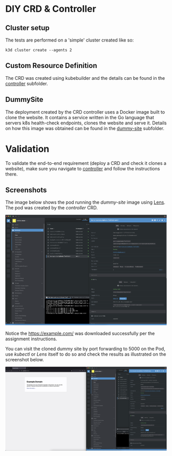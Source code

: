 # DIY CRD & Controller

## Cluster setup
The tests are performed on a 'simple' cluster created like so:
```
k3d cluster create --agents 2
```

## Custom Resource Definition
The CRD was created using kubebuilder and the details can be found in the [controller](./controller) subfolder.

## DummySite
The deployment created by the CRD controller uses a Docker image built to clone the website. It contains a service written in the Go language that servers k8s health-check endpoints, clones the website and serve it.  Details on how this image was obtained can be found in the [dummy-site](./dummy-site) subfolder.

# Validation
To validate the end-to-end requirement (deploy a CRD and check it clones a website), make sure you navigate to [controller](./controller) and follow the instructions there.

## Screenshots
The image below shows the pod running the *dummy-site* image using [Lens](https://k8slens.dev/). The pod was created by the *controller* CRD.

![files](./5_01_1.png)

Notice the https://example.com/ was downloaded successfully per the assignment instructions.

You can visit the cloned dummy site by port forwarding to 5000 on the Pod, use *kubectl* or *Lens* itself to do so and check the results as illustrated on the screenshot below.

![site](./5_01_2.png)